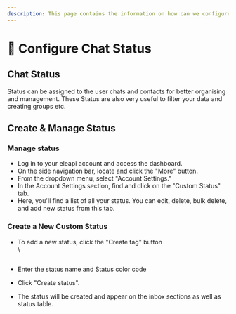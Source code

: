```yaml
---
description: This page contains the information on how can we configure the chat status
---
```


# 📖 Configure Chat Status

## Chat Status

Status can be assigned to the user chats and contacts for better organising and management. These Status are also very useful to filter your data and creating groups etc.

## Create & Manage Status

### **Manage** status

* Log in to your eleapi account and access the dashboard.
* On the side navigation bar, locate and click the "More" button.
* From the dropdown menu, select "Account Settings."
* In the Account Settings section, find and click on the "Custom Status" tab.
* Here, you'll find a list of all your status. You can edit, delete, bulk delete, and add new status from this tab.

### **Create a New Custom** Status

*   To add a new status, click the "Create tag" button\
    \


    <figure><img src="../../../.gitbook/assets/1 – 97.png" alt=""><figcaption></figcaption></figure>
* Enter the status name and Status color code
* Click "Create status".
* The status will be created and appear on the inbox sections as well as status table.
